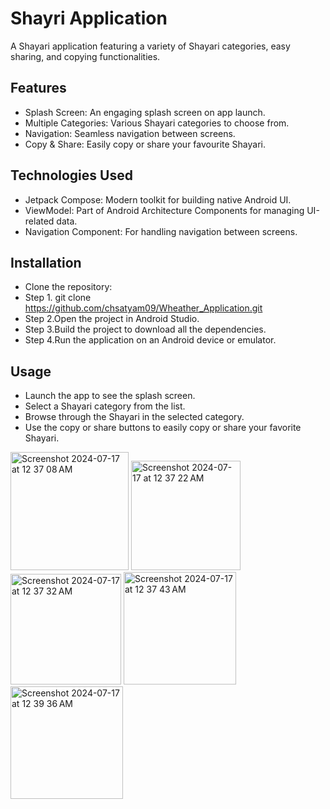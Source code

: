 #  Shayri Application

A Shayari application featuring a variety of Shayari categories, easy sharing, and copying functionalities.


## Features

- Splash Screen: An engaging splash screen on app launch.
- Multiple Categories: Various Shayari categories to choose from.
- Navigation: Seamless navigation between screens.
- Copy & Share: Easily copy or share your favourite Shayari.
  
## Technologies Used

- Jetpack Compose: Modern toolkit for building native Android UI.
- ViewModel: Part of Android Architecture Components for managing UI-related data.
 - Navigation Component: For handling navigation between screens.

## Installation
 - Clone the repository:
- Step 1. git clone https://github.com/chsatyam09/Wheather_Application.git
- Step 2.Open the project in Android Studio.
- Step 3.Build the project to download all the dependencies.
- Step 4.Run the application on an Android device or emulator.

## Usage
- Launch the app to see the splash screen.
- Select a Shayari category from the list.
- Browse through the Shayari in the selected category.
- Use the copy or share buttons to easily copy or share your favorite Shayari.


 <img width="189" alt="Screenshot 2024-07-17 at 12 37 08 AM" src="https://github.com/user-attachments/assets/622f7c94-c096-4e0c-b060-125d53eb19fd">

<img width="175" alt="Screenshot 2024-07-17 at 12 37 22 AM" src="https://github.com/user-attachments/assets/ce32e3a0-3ad6-4518-8498-4c3d779ad0b4">

<img width="177" alt="Screenshot 2024-07-17 at 12 37 32 AM" src="https://github.com/user-attachments/assets/b5112382-2051-46fb-8ae4-af86038e028b">

<img width="180" alt="Screenshot 2024-07-17 at 12 37 43 AM" src="https://github.com/user-attachments/assets/2a9f50c3-8699-4e68-a2b5-d1b89b22173f">

<img width="180" alt="Screenshot 2024-07-17 at 12 39 36 AM" src="https://github.com/user-attachments/assets/859213c3-2a1b-4d99-a782-b488dbaac09a">


























